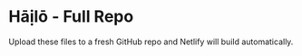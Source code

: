 # Hāịlō - Full Repo

Upload these files to a fresh GitHub repo and Netlify will build automatically.